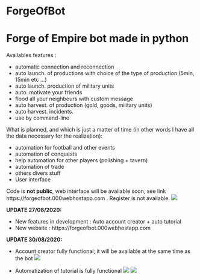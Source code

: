 # ForgeOfBot
<h1>Forge of Empire bot made in python</h1>

  <p>
  Availables features : 
  <ul>
    <li>automatic connection and reconnection</li>
    <li>auto launch. of productions with choice of the type of production (5min, 15min etc ...)</li>
    <li>auto launch. production of military units</li>
    <li>auto. motivate your friends</li>
    <li>flood all your neighbours with custom message</li>
    <li>auto harvest. of production (gold, goods, military units)</li>
    <li>auto harvest. incidents.</li>
    <li>use by command-line</li>
   </ul>
   </p>
   
  <p>
  What is planned, and which is just a matter of time (in other words I have all the data necessary for the realization):
  <ul>
    <li>automation for football and other events</li>
    <li>automation of conquests</li>
    <li>help automation for other players (polishing + tavern)</li>
    <li>automation of trade</li>
    <li>others divers stuff</li>
    <li>User interface</li>
  </ul>
  Code is <b>not public</b>, web interface will be available soon, see link https://forgeofbot.000webhostapp.com . Register is not available.
  <img src="https://github.com/theoschiavi/ForgeOfBot/blob/master/Capture.PNG?raw=true">
  </p>
  
  <p>
  <b>UPDATE 27/08/2020:</b>
  <ul>
    <li>New features in development : Auto account creator + auto tutorial</li>
    <li>New website : https://forgeofbot.000webhostapp.com</li>
  </ul>
  </p>

  <p>
  <b>UPDATE 30/08/2020:</b>
  <ul>
    <li>
      <p>Account creator fully functional; it will be available at the same time as the bot
      <img src="https://github.com/theoschiavi/ForgeOfBot/blob/master/Capture_account_creator_.PNG?raw=true">
      </p>
    </li>
    <li>Automatization of tutorial is fully functional
    <img src="https://github.com/theoschiavi/ForgeOfBot/blob/master/Capture_tutorial_step1.PNG?raw=true">
    <img src="https://github.com/theoschiavi/ForgeOfBot/blob/master/Capture_tutorial_step2.PNG?raw=true">
    </li>
  </ul>
  </p>
